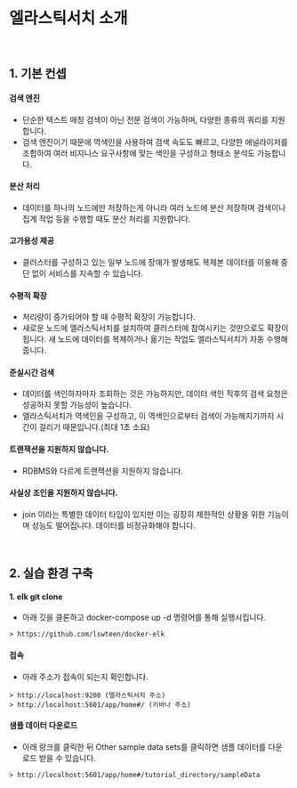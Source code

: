 # 엘라스틱서치 소개

<br>

## 1. 기본 컨셉

#### 검색 엔진

- 단순한 텍스트 매칭 검색이 아닌 전문 검색이 가능하며, 다양한 종류의 쿼리를 지원합니다.
- 검색 엔진이기 때문에 역색인을 사용하여 검색 속도도 빠르고, 다양한 애널라이저를 조합하여 여러 비지니스 요구사항에 맞는 색인을 구성하고 형태소 분석도 가능합니다.

#### 분산 처리

- 데이터를 하나의 노드에만 저장하는게 아니라 여러 노드에 분산 저장하며 검색이나 집계 작업 등을 수행할 때도 분산 처리를 지원합니다.

#### 고가용성 제공

- 클러스터를 구성하고 있는 일부 노드에 장애가 발생해도 복제본 데이터를 이용해 중단 없이 서비스를 지속할 수 있습니다.

#### 수평적 확장

- 처리량이 증가되어야 할 때 수평적 확장이 가능합니다.
- 새로운 노드에 엘라스틱서치를 설치하여 클러스터에 참여시키는 것만으로도 확장이 됩니다. 새 노드에 데이터를 복제하거나 옮기는 작업도 엘라스틱서치가 자동 수행해줍니다.

#### 준실시간 검색

- 데이터를 색인하자마자 조회하는 것은 가능하지만, 데이터 색인 직후의 검색 요청은 성공하지 못할 가능성이 높습니다.
- 엘라스틱서치가 역색인을 구성하고, 이 역색인으로부터 검색이 가능해지기까지 시간이 걸리기 때문입니다.(최대 1초 소요)

#### 트랜잭션을 지원하지 않습니다.

- RDBMS와 다르게 트랜잭션을 지원하지 않습니다.

#### 사실상 조인을 지원하지 않습니다.

- join 이라는 특별한 데이터 타입이 있지만 이는 굉장히 제한적인 상황을 위한 기능이며 성능도 떨어집니다. 데이터를 비정규화해야 합니다.

<br>

## 2. 실습 환경 구축

#### 1. elk git clone

- 아래 깃을 클론하고 docker-compose up -d 명령어를 통해 실행시킵니다.

```text
> https://github.com/lswteen/docker-elk
```

#### 접속

- 아래 주소가 접속이 되는지 확인합니다.

```text
> http://localhost:9200 (엘라스틱서치 주소)
> http://localhost:5601/app/home#/ (키바나 주소)
```

#### 샘플 데이터 다운로드

- 아래 랑크를 클릭한 뒤 Other sample data sets를 클릭하면 샘플 데이터를 다운로드 받을 수 있습니다.

```text
> http://localhost:5601/app/home#/tutorial_directory/sampleData
```



